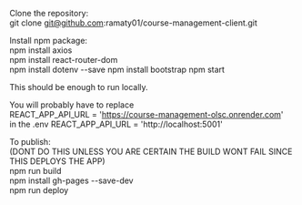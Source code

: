 Clone the repository:  
git clone git@github.com:ramaty01/course-management-client.git  

Install npm package:  
npm install axios  
npm install react-router-dom  
npm install dotenv --save
npm install bootstrap
npm start  
  
This should be enough to run locally.  

You will probably have to replace  
REACT_APP_API_URL = 'https://course-management-olsc.onrender.com'  
in the .env 
REACT_APP_API_URL = 'http://localhost:5001'  
    
To publish:  
(DONT DO THIS UNLESS YOU ARE CERTAIN THE BUILD WONT FAIL SINCE THIS DEPLOYS THE APP)  
npm run build  
npm install gh-pages --save-dev  
npm run deploy  
  
